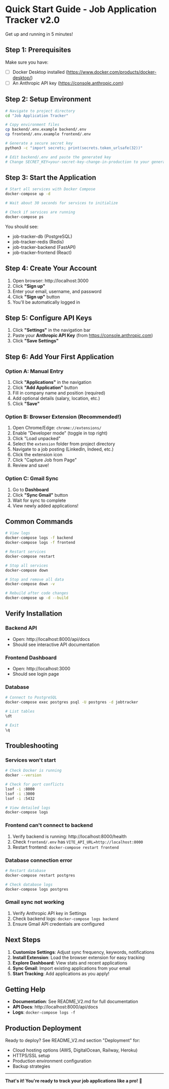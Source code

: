 # Quick Start Guide - Job Application Tracker v2.0

Get up and running in 5 minutes!

## Step 1: Prerequisites

Make sure you have:
- [ ] Docker Desktop installed (https://www.docker.com/products/docker-desktop/)
- [ ] An Anthropic API key (https://console.anthropic.com)

## Step 2: Setup Environment

```bash
# Navigate to project directory
cd "Job Application Tracker"

# Copy environment files
cp backend/.env.example backend/.env
cp frontend/.env.example frontend/.env

# Generate a secure secret key
python3 -c "import secrets; print(secrets.token_urlsafe(32))"

# Edit backend/.env and paste the generated key
# Change SECRET_KEY=your-secret-key-change-in-production to your generated key
```

## Step 3: Start the Application

```bash
# Start all services with Docker Compose
docker-compose up -d

# Wait about 30 seconds for services to initialize

# Check if services are running
docker-compose ps
```

You should see:
- job-tracker-db (PostgreSQL)
- job-tracker-redis (Redis)
- job-tracker-backend (FastAPI)
- job-tracker-frontend (React)

## Step 4: Create Your Account

1. Open browser: http://localhost:3000
2. Click **"Sign up"**
3. Enter your email, username, and password
4. Click **"Sign up"** button
5. You'll be automatically logged in

## Step 5: Configure API Keys

1. Click **"Settings"** in the navigation bar
2. Paste your **Anthropic API Key** (from https://console.anthropic.com)
3. Click **"Save Settings"**

## Step 6: Add Your First Application

### Option A: Manual Entry
1. Click **"Applications"** in the navigation
2. Click **"Add Application"** button
3. Fill in company name and position (required)
4. Add optional details (salary, location, etc.)
5. Click **"Save"**

### Option B: Browser Extension (Recommended!)
1. Open Chrome/Edge: `chrome://extensions/`
2. Enable "Developer mode" (toggle in top right)
3. Click "Load unpacked"
4. Select the `extension` folder from project directory
5. Navigate to a job posting (LinkedIn, Indeed, etc.)
6. Click the extension icon
7. Click "Capture Job from Page"
8. Review and save!

### Option C: Gmail Sync
1. Go to **Dashboard**
2. Click **"Sync Gmail"** button
3. Wait for sync to complete
4. View newly added applications!

## Common Commands

```bash
# View logs
docker-compose logs -f backend
docker-compose logs -f frontend

# Restart services
docker-compose restart

# Stop all services
docker-compose down

# Stop and remove all data
docker-compose down -v

# Rebuild after code changes
docker-compose up -d --build
```

## Verify Installation

### Backend API
- Open: http://localhost:8000/api/docs
- Should see interactive API documentation

### Frontend Dashboard
- Open: http://localhost:3000
- Should see login page

### Database
```bash
# Connect to PostgreSQL
docker-compose exec postgres psql -U postgres -d jobtracker

# List tables
\dt

# Exit
\q
```

## Troubleshooting

### Services won't start
```bash
# Check Docker is running
docker --version

# Check for port conflicts
lsof -i :8000
lsof -i :3000
lsof -i :5432

# View detailed logs
docker-compose logs
```

### Frontend can't connect to backend
1. Verify backend is running: http://localhost:8000/health
2. Check `frontend/.env` has `VITE_API_URL=http://localhost:8000`
3. Restart frontend: `docker-compose restart frontend`

### Database connection error
```bash
# Restart database
docker-compose restart postgres

# Check database logs
docker-compose logs postgres
```

### Gmail sync not working
1. Verify Anthropic API key in Settings
2. Check backend logs: `docker-compose logs backend`
3. Ensure Gmail API credentials are configured

## Next Steps

1. **Customize Settings**: Adjust sync frequency, keywords, notifications
2. **Install Extension**: Load the browser extension for easy tracking
3. **Explore Dashboard**: View stats and recent applications
4. **Sync Gmail**: Import existing applications from your email
5. **Start Tracking**: Add applications as you apply!

## Getting Help

- **Documentation**: See README_V2.md for full documentation
- **API Docs**: http://localhost:8000/api/docs
- **Logs**: `docker-compose logs -f`

## Production Deployment

Ready to deploy? See README_V2.md section "Deployment" for:
- Cloud hosting options (AWS, DigitalOcean, Railway, Heroku)
- HTTPS/SSL setup
- Production environment configuration
- Backup strategies

---

**That's it! You're ready to track your job applications like a pro!** 🎉

